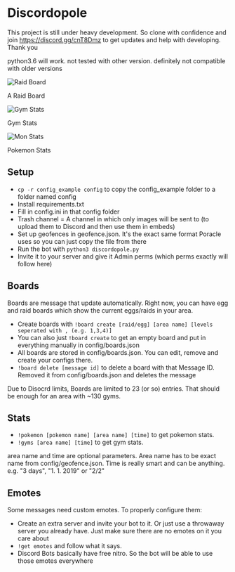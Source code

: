 # Discordopole

This project is still under heavy development. So clone with confidence and join https://discord.gg/cnT8Dmz to get updates and help with developing. Thank you

python3.6 will work. not tested with other version. definitely not compatible with older versions

![Raid Board](https://i.imgur.com/I4sqYny.png)

A Raid Board

![Gym Stats](https://i.imgur.com/GD9O5xA.png)

Gym Stats

![Mon Stats](https://i.imgur.com/d2ryvcY.png)

Pokemon Stats

## Setup

- `cp -r config_example config` to copy the config_example folder to a folder named config
- Install requirements.txt
- Fill in config.ini in that config folder
- Trash channel = A channel in which only images will be sent to (to upload them to Discord and then use them in embeds)
- Set up geofences in geofence.json. It's the exact same format Poracle uses so you can just copy the file from there
- Run the bot with `python3 discordopole.py`
- Invite it to your server and give it Admin perms (which perms exactly will follow here)

## Boards
Boards are message that update automatically. Right now, you can have egg and raid boards which show the current eggs/raids in your area.

- Create boards with `!board create [raid/egg] [area name] [levels seperated with , (e.g. 1,3,4)]`
- You can also just `!board create` to get an empty board and put in everything manually in config/boards.json
- All boards are stored in config/boards.json. You can edit, remove and create your configs there.
- `!board delete [message id]` to delete a board with that Message ID. Removed it from config/boards.json and deletes the message

Due to Disocrd limits, Boards are limited to 23 (or so) entries. That should be enough for an area with ~130 gyms.

## Stats

- `!pokemon [pokemon name] [area name] [time]` to get pokemon stats.
- `!gyms [area name] [time]` to get gym stats.

area name and time are optional parameters. Area name has to be exact name from config/geofence.json. Time is really smart and can be anything. e.g. "3 days", "1. 1. 2019" or "2/2"

## Emotes
Some messages need custom emotes. To properly configure them:

- Create an extra server and invite your bot to it. Or just use a throwaway server you already have. Just make sure there are no emotes on it you care about
- `!get emotes` and follow what it says.
- Discord Bots basically have free nitro. So the bot will be able to use those emotes everywhere
